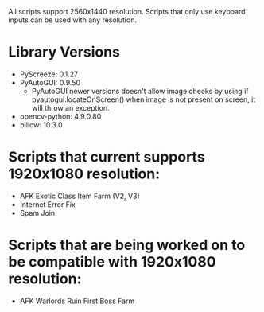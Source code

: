 All scripts support 2560x1440 resolution. Scripts that only use keyboard inputs can be used with any resolution.

# Library Versions
 - PyScreeze: 0.1.27
 - PyAutoGUI: 0.9.50
    - PyAutoGUI newer versions doesn't allow image checks by using if pyautogui.locateOnScreen() when image is not present on screen, it will throw an exception.
 - opencv-python: 4.9.0.80
 - pillow: 10.3.0 


# Scripts that current supports 1920x1080 resolution:
 - AFK Exotic Class Item Farm (V2, V3)
 - Internet Error Fix
 - Spam Join

# Scripts that are being worked on to be compatible with 1920x1080 resolution:
 - AFK Warlords Ruin First Boss Farm